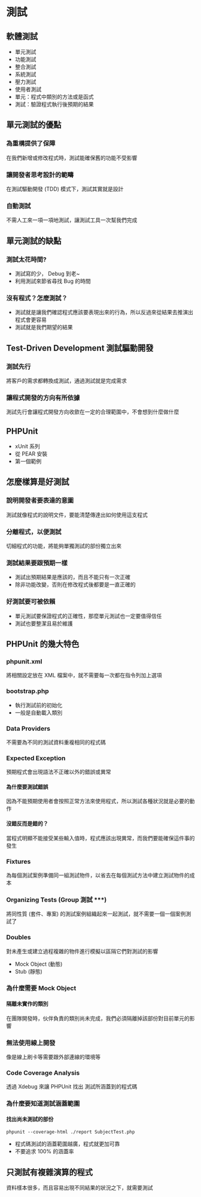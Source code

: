 測試
====

軟體測試
--------

* 單元測試
* 功能測試
* 整合測試
* 系統測試
* 壓力測試
* 使用者測試
* 單元：程式中類別的方法或是函式
* 測試：驗證程式執行後預期的結果

單元測試的優點
--------

### 為重構提供了保障

在我們新增或修改程式時，測試能確保舊的功能不受影響

### 讓開發者思考設計的範疇

在測試驅動開發 (TDD) 模式下，測試其實就是設計

### 自動測試

不需人工來一項一項地測試，讓測試工具一次幫我們完成

單元測試的缺點
--------

### 測試太花時間?

* 測試寫的少， Debug 到老~
* 利用測試來節省尋找 Bug 的時間

### 沒有程式？怎麼測試？

* 測試就是讓我們確認程式應該要表現出來的行為，所以反過來從結果去推演出程式會更容易
* 測試就是我們期望的結果

Test-Driven Development 測試驅動開發
--------

### 測試先行

將客戶的需求都轉換成測試，通過測試就是完成需求

### 讓程式開發的方向有所依據

測試先行會讓程式開發方向收歛在一定的合理範圍中，不會想到什麼做什麼

PHPUnit
--------

* xUnit 系列
* 從 PEAR 安裝
* 第一個範例

怎麼樣算是好測試
--------

### 說明開發者要表達的意圖

測試就像程式的說明文件，要能清楚傳達出如何使用這支程式

### 分離程式，以便測試

切細程式的功能，將能夠單獨測試的部份獨立出來

### 測試結果要跟預期一樣

* 測試出預期結果是應該的，而且不能只有一次正確
* 除非功能改變，否則在修改程式後都要是一直正確的

### 好測試要可被依賴

* 單元測試要保證程式的正確性，那麼單元測試也一定要值得信任
* 測試也要整潔且易於維護

PHPUnit 的幾大特色
--------

### phpunit.xml

將相關設定放在 XML 檔案中，就不需要每一次都在指令列加上選項

### bootstrap.php

* 執行測試前的初始化
* 一般是自動載入類別

### Data Providers

不需要為不同的測試資料重複相同的程式碼

### Expected Exception

預期程式會出現語法不正確以外的錯誤或異常

#### 為什麼要測試錯誤

因為不能預期使用者會按照正常方法來使用程式，所以測試各種狀況就是必要的動作

#### 沒錯反而是錯的？

當程式明顯不能接受某些輸入值時，程式應該出現異常，而我們要能確保這件事的發生

### Fixtures

為每個測試案例準備同一組測試物件，以省去在每個測試方法中建立測試物件的成本

### Organizing Tests (Group 測試 ***)

將同性質 (套件、專案) 的測試案例組織起來一起測試，就不需要一個一個案例測試了

### Doubles

對未產生或建立過程複雜的物件進行模擬以區隔它們對測試的影響

* Mock Object (動態)
* Stub (靜態)

### 為什麼需要 Mock Object

#### 隔離未實作的類別

在團隊開發時，伙伴負責的類別尚未完成，我們必須隔離掉該部份對目前單元的影響

### 無法使用線上開發

像是線上刷卡等需要跟外部連線的環境等

### Code Coverage Analysis

透過 Xdebug 來讓 PHPUnit 找出 測試所涵蓋到的程式碼

### 為什麼要知道測試涵蓋範圍

#### 找出尚未測試的部份

    phpunit --coverage-html ./report SubjectTest.php

* 程式碼測試的涵蓋範圍越廣，程式就更加可靠
* 不要追求 100% 的涵蓋率

只測試有複雜演算的程式
--------

資料樣本很多，而且容易出現不同結果的狀況之下，就需要測試